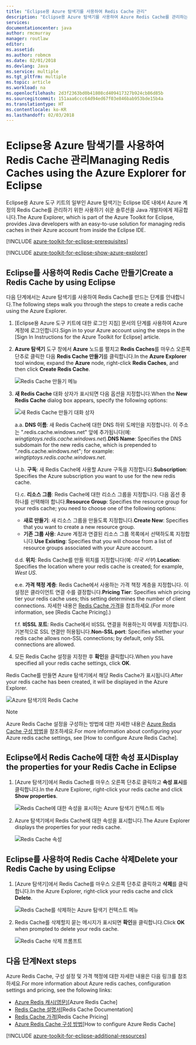 ```yaml
---
title: "Eclipse용 Azure 탐색기를 사용하여 Redis Cache 관리"
description: "Eclipse용 Azure 탐색기를 사용하여 Azure Redis Cache를 관리하는 방법을 알아봅니다."
services: 
documentationcenter: java
author: rmcmurray
manager: routlaw
editor: 
ms.assetid: 
ms.author: robmcm
ms.date: 02/01/2018
ms.devlang: Java
ms.service: multiple
ms.tgt_pltfrm: multiple
ms.topic: article
ms.workload: na
ms.openlocfilehash: 2d3f2363bd0b41808cd409417327b924cb86d85b
ms.sourcegitcommit: 151aaa6ccc64d94ed67f03e846bab953bde15b4a
ms.translationtype: HT
ms.contentlocale: ko-KR
ms.lasthandoff: 02/03/2018
---
```

# <a name="managing-redis-caches-using-the-azure-explorer-for-eclipse"></a><span data-ttu-id="6aa7c-103">Eclipse용 Azure 탐색기를 사용하여 Redis Cache 관리</span><span class="sxs-lookup"><span data-stu-id="6aa7c-103">Managing Redis Caches using the Azure Explorer for Eclipse</span></span>

<span data-ttu-id="6aa7c-104">Eclipse용 Azure 도구 키트의 일부인 Azure 탐색기는 Eclipse IDE 내에서 Azure 계정의 Redis Cache를 관리하기 위한 사용하기 쉬운 솔루션을 Java 개발자에게 제공합니다.</span><span class="sxs-lookup"><span data-stu-id="6aa7c-104">The Azure Explorer, which is part of the Azure Toolkit for Eclipse, provides Java developers with an easy-to-use solution for managing redis caches in their Azure account from inside the Eclipse IDE.</span></span>

[!INCLUDE [azure-toolkit-for-eclipse-prerequisites](../includes/azure-toolkit-for-eclipse-prerequisites.md)]

[!INCLUDE [azure-toolkit-for-eclipse-show-azure-explorer](../includes/azure-toolkit-for-eclipse-show-azure-explorer.md)]

## <a name="create-a-redis-cache-by-using-eclipse"></a><span data-ttu-id="6aa7c-105">Eclipse를 사용하여 Redis Cache 만들기</span><span class="sxs-lookup"><span data-stu-id="6aa7c-105">Create a Redis Cache by using Eclipse</span></span>

<span data-ttu-id="6aa7c-106">다음 단계에서는 Azure 탐색기를 사용하여 Redis Cache를 만드는 단계를 안내합니다.</span><span class="sxs-lookup"><span data-stu-id="6aa7c-106">The following steps walk you through the steps to create a redis cache using the Azure Explorer.</span></span>

1. <span data-ttu-id="6aa7c-107">[Eclipse용 Azure 도구 키트에 대한 로그인 지침] 문서의 단계를 사용하여 Azure 계정에 로그인합니다.</span><span class="sxs-lookup"><span data-stu-id="6aa7c-107">Sign in to your Azure account using the steps in the [Sign In Instructions for the Azure Toolkit for Eclipse] article.</span></span>

1. <span data-ttu-id="6aa7c-108">**Azure 탐색기** 도구 창에서 **Azure** 노드를 펼치고 **Redis Caches**를 마우스 오른쪽 단추로 클릭한 다음 **Redis Cache 만들기**를 클릭합니다.</span><span class="sxs-lookup"><span data-stu-id="6aa7c-108">In the **Azure Explorer** tool window, expand the **Azure** node, right-click **Redis Caches**, and then click **Create Redis Cache**.</span></span>

   ![Redis Cache 만들기 메뉴][CR01]

1. <span data-ttu-id="6aa7c-110">**새 Redis Cache** 대화 상자가 표시되면 다음 옵션을 지정합니다.</span><span class="sxs-lookup"><span data-stu-id="6aa7c-110">When the **New Redis Cache** dialog box appears, specify the following options:</span></span>

   ![새 Redis Cache 만들기 대화 상자][CR02]

   <span data-ttu-id="6aa7c-112">a.</span><span class="sxs-lookup"><span data-stu-id="6aa7c-112">a.</span></span> <span data-ttu-id="6aa7c-113">**DNS 이름**: 새 Redis Cache에 대한 DNS 하위 도메인을 지정합니다. 이 주소는 ".redis.cache.windows.net" 앞에 추가됩니다(예: *wingtiptoys.redis.cache.windows.net*).</span><span class="sxs-lookup"><span data-stu-id="6aa7c-113">**DNS Name**: Specifies the DNS subdomain for the new redis cache, which is prepended to ".redis.cache.windows.net"; for example: *wingtiptoys.redis.cache.windows.net*.</span></span>

   <span data-ttu-id="6aa7c-114">나.</span><span class="sxs-lookup"><span data-stu-id="6aa7c-114">b.</span></span> <span data-ttu-id="6aa7c-115">**구독**: 새 Redis Cache에 사용할 Azure 구독을 지정합니다.</span><span class="sxs-lookup"><span data-stu-id="6aa7c-115">**Subscription**: Specifies the Azure subscription you want to use for the new redis cache.</span></span>

   <span data-ttu-id="6aa7c-116">다.</span><span class="sxs-lookup"><span data-stu-id="6aa7c-116">c.</span></span> <span data-ttu-id="6aa7c-117">**리소스 그룹**: Redis Cache에 대한 리소스 그룹을 지정합니다. 다음 옵션 중 하나를 선택해야 합니다.</span><span class="sxs-lookup"><span data-stu-id="6aa7c-117">**Resource Group**: Specifies the resource group for your redis cache; you need to choose one of the following options:</span></span>
      * <span data-ttu-id="6aa7c-118">**새로 만들기**: 새 리소스 그룹을 만들도록 지정합니다.</span><span class="sxs-lookup"><span data-stu-id="6aa7c-118">**Create New**: Specifies that you want to create a new resource group.</span></span>
      * <span data-ttu-id="6aa7c-119">**기존 그룹 사용**: Azure 계정과 연결된 리소스 그룹 목록에서 선택하도록 지정합니다.</span><span class="sxs-lookup"><span data-stu-id="6aa7c-119">**Use Existing**: Specifies that you will choose from a list of resource groups associated with your Azure account.</span></span>

   <span data-ttu-id="6aa7c-120">d.</span><span class="sxs-lookup"><span data-stu-id="6aa7c-120">d.</span></span> <span data-ttu-id="6aa7c-121">**위치**: Redis Cache를 만들 위치를 지정합니다(예: *미국 서부*).</span><span class="sxs-lookup"><span data-stu-id="6aa7c-121">**Location**: Specifies the location where your redis cache is created; for example, *West US*.</span></span>

   <span data-ttu-id="6aa7c-122">e.</span><span class="sxs-lookup"><span data-stu-id="6aa7c-122">e.</span></span> <span data-ttu-id="6aa7c-123">**가격 책정 계층**: Redis Cache에서 사용하는 가격 책정 계층을 지정합니다. 이 설정은 클라이언트 연결 수를 결정합니다.</span><span class="sxs-lookup"><span data-stu-id="6aa7c-123">**Pricing Tier**: Specifies which pricing tier your redis cache uses; this setting determines the number of client connections.</span></span> <span data-ttu-id="6aa7c-124">자세한 내용은 [Redis Cache 가격]을 참조하세요.</span><span class="sxs-lookup"><span data-stu-id="6aa7c-124">(For more information, see [Redis Cache Pricing].)</span></span>

   <span data-ttu-id="6aa7c-125">f.</span><span class="sxs-lookup"><span data-stu-id="6aa7c-125">f.</span></span> <span data-ttu-id="6aa7c-126">**비SSL 포트**: Redis Cache에서 비SSL 연결을 허용하는지 여부를 지정합니다. 기본적으로 SSL 연결만 허용됩니다.</span><span class="sxs-lookup"><span data-stu-id="6aa7c-126">**Non-SSL port**: Specifies whether your redis cache allows non-SSL connections; by default, only SSL connections are allowed.</span></span>

1. <span data-ttu-id="6aa7c-127">모든 Redis Cache 설정을 지정한 후 **확인**을 클릭합니다.</span><span class="sxs-lookup"><span data-stu-id="6aa7c-127">When you have specified all your redis cache settings, click **OK**.</span></span>

<span data-ttu-id="6aa7c-128">Redis Cache를 만들면 Azure 탐색기에서 해당 Redis Cache가 표시됩니다.</span><span class="sxs-lookup"><span data-stu-id="6aa7c-128">After your redis cache has been created, it will be displayed in the Azure Explorer.</span></span>

   ![Azure 탐색기의 Redis Cache][CR03]

> [!NOTE]
>
> <span data-ttu-id="6aa7c-130">Azure Redis Cache 설정을 구성하는 방법에 대한 자세한 내용은 [Azure Redis Cache 구성 방법]을 참조하세요.</span><span class="sxs-lookup"><span data-stu-id="6aa7c-130">For more information about configuring your Azure redis cache settings, see [How to configure Azure Redis Cache].</span></span>
>

## <a name="display-the-properties-for-your-redis-cache-in-eclipse"></a><span data-ttu-id="6aa7c-131">Eclipse에서 Redis Cache에 대한 속성 표시</span><span class="sxs-lookup"><span data-stu-id="6aa7c-131">Display the properties for your Redis Cache in Eclipse</span></span>

1. <span data-ttu-id="6aa7c-132">[Azure 탐색기]에서 Redis Cache를 마우스 오른쪽 단추로 클릭하고 **속성 표시**를 클릭합니다.</span><span class="sxs-lookup"><span data-stu-id="6aa7c-132">In the Azure Explorer, right-click your redis cache and click **Show properties**.</span></span>

   ![Redis Cache에 대한 속성을 표시하는 Azure 탐색기 컨텍스트 메뉴][SP01]

1. <span data-ttu-id="6aa7c-134">Azure 탐색기에서 Redis Cache에 대한 속성을 표시합니다.</span><span class="sxs-lookup"><span data-stu-id="6aa7c-134">The Azure Explorer displays the properties for your redis cache.</span></span>

   ![Redis Cache 속성][SP02]

## <a name="delete-your-redis-cache-by-using-eclipse"></a><span data-ttu-id="6aa7c-136">Eclipse를 사용하여 Redis Cache 삭제</span><span class="sxs-lookup"><span data-stu-id="6aa7c-136">Delete your Redis Cache by using Eclipse</span></span>

1. <span data-ttu-id="6aa7c-137">[Azure 탐색기]에서 Redis Cache를 마우스 오른쪽 단추로 클릭하고 **삭제**를 클릭합니다.</span><span class="sxs-lookup"><span data-stu-id="6aa7c-137">In the Azure Explorer, right-click your redis cache and click **Delete**.</span></span>

   ![Redis Cache를 삭제하는 Azure 탐색기 컨텍스트 메뉴][DE01]

1. <span data-ttu-id="6aa7c-139">Redis Cache를 삭제할지 묻는 메시지가 표시되면 **확인**을 클릭합니다.</span><span class="sxs-lookup"><span data-stu-id="6aa7c-139">Click **OK** when prompted to delete your redis cache.</span></span>

   ![Redis Cache 삭제 프롬프트][DE02]

## <a name="next-steps"></a><span data-ttu-id="6aa7c-141">다음 단계</span><span class="sxs-lookup"><span data-stu-id="6aa7c-141">Next steps</span></span>

<span data-ttu-id="6aa7c-142">Azure Redis Cache, 구성 설정 및 가격 책정에 대한 자세한 내용은 다음 링크를 참조하세요.</span><span class="sxs-lookup"><span data-stu-id="6aa7c-142">For more information about Azure redis caches, configuration settings and pricing, see the following links:</span></span>

* <span data-ttu-id="6aa7c-143">[Azure Redis 캐시(영문)]</span><span class="sxs-lookup"><span data-stu-id="6aa7c-143">[Azure Redis Cache]</span></span>
* <span data-ttu-id="6aa7c-144">[Redis Cache 설명서]</span><span class="sxs-lookup"><span data-stu-id="6aa7c-144">[Redis Cache Documentation]</span></span>
* <span data-ttu-id="6aa7c-145">[Redis Cache 가격]</span><span class="sxs-lookup"><span data-stu-id="6aa7c-145">[Redis Cache Pricing]</span></span>
* <span data-ttu-id="6aa7c-146">[Azure Redis Cache 구성 방법]</span><span class="sxs-lookup"><span data-stu-id="6aa7c-146">[How to configure Azure Redis Cache]</span></span>

[!INCLUDE [azure-toolkit-for-eclipse-additional-resources](../includes/azure-toolkit-for-eclipse-additional-resources.md)]

<!-- URL List -->

[Redis Cache 가격]: https://azure.microsoft.com/pricing/details/cache/
[Azure Redis 캐시(영문)]: https://azure.microsoft.com/services/cache/
[Redis Cache 설명서]: /azure/redis-cache/
[Azure Redis Cache 구성 방법]: /azure/redis-cache/cache-configure

<!-- IMG List -->

[CR01]: media/azure-toolkit-for-eclipse-managing-redis-caches-using-azure-explorer/CR01.png
[CR02]: media/azure-toolkit-for-eclipse-managing-redis-caches-using-azure-explorer/CR02.png
[CR03]: media/azure-toolkit-for-eclipse-managing-redis-caches-using-azure-explorer/CR03.png

[SP01]: media/azure-toolkit-for-eclipse-managing-redis-caches-using-azure-explorer/SP01.png
[SP02]: media/azure-toolkit-for-eclipse-managing-redis-caches-using-azure-explorer/SP02.png

[DE01]: media/azure-toolkit-for-eclipse-managing-redis-caches-using-azure-explorer/DE01.png
[DE02]: media/azure-toolkit-for-eclipse-managing-redis-caches-using-azure-explorer/DE02.png

